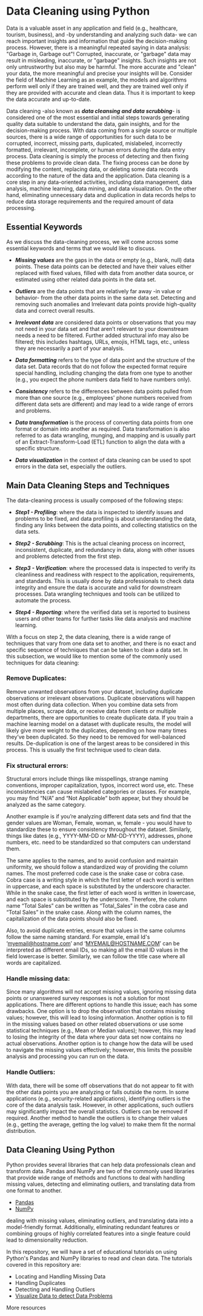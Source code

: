 # Data Cleaning using Python

Data is a valuable asset in any application and field (e.g., healthcare, tourism, business), and -by understanding and analyzing such data- we can reach important insights and information that guide the decision-making process. However, there is a meaningful repeated saying in data analysis: "Garbage in, Garbage out"! Corrupted, inaccurate, or "garbage" data may result in misleading, inaccurate, or "garbage" insights. Such insights are not only untrustworthy but also may be harmful. The more accurate and "clean" your data, the more meaningful and precise your insights will be. Consider the field of Machine Learning as an example, the models and algorithms perform well only if they are trained well, and they are trained well only if they are provided with accurate and clean data. Thus it is important to keep the data accurate and up-to-date.

Data cleaning -also known as _**data cleansing and data scrubbing**_- is considered one of the most essential and initial steps towards generating quality data suitable to understand the data, gain insights, and for the decision-making process. With data coming from a single source or multiple sources, there is a wide range of opportunities for such data to be corrupted, incorrect, missing parts, duplicated, mislabeled, incorrectly formatted, irrelevant, incomplete, or human errors during the data entry process. Data cleaning is simply the process of detecting and then fixing these problems to provide clean data. The fixing process can be done by modifying the content, replacing data, or deleting some data records according to the nature of the data and the application. Data cleaning is a core step in any data-oriented activities, including data management, data analysis, machine learning, data mining, and data visualization. On the other hand, eliminating unnecessary data and duplication in data records helps to reduce data storage requirements and the required amount of data processing.


## Essential Keywords
As we discuss the data-cleaning process, we will come across some essential keywords and terms that we would like to discuss.

+ _**Missing values**_ are the gaps in the data or empty (e.g., blank, null) data points. These data points can be detected and have their values either replaced with fixed values, filled with data from another data source, or estimated using other related data points in the data set.

+ _**Outliers**_ are the data points that are relatively far away -in value or behavior- from the other data points in the same data set. Detecting and removing such anomalies and Irrelevant data points provide high-quality data and correct overall results.

+ _**Irrelevant data**_ are considered data points or observations that you may not need in your data set and that aren’t relevant to your downstream needs a need to be filtered. Further added structural info may also be filtered; this includes hashtags, URLs, emojis, HTML tags, etc., unless they are necessarily a part of your analysis. 

+ _**Data formatting**_ refers to the type of data point and the structure of the data set. Data records that do not follow the expected format require special handling, including changing the data from one type to another (e.g., you expect the phone numbers data field to have numbers only).

+ _**Consistency**_ refers to the differences between data points pulled from more than one source (e.g., employees' phone numbers received from different data sets are different) and may lead to a wide range of errors and problems.

+ _**Data transformation**_ is the process of converting data points from one format or domain into another as required. Data transformation is also referred to as data wrangling, munging, and mapping and is usually part of an Extract-Transform-Load (ETL) function to align the data with a specific structure.

+ _**Data visualization**_ in the context of data cleaning can be used to spot errors in the data set, especially the outliers.



## Main Data Cleaning Steps and Techniques

The data-cleaning process is usually composed of the following steps:

+ _**Step1 - Profiling**_: where the data is inspected to identify issues and problems to be fixed, and data profiling is about understanding the data, finding any links between the data points, and collecting statistics on the data sets.

+ _**Step2 - Scrubbing**_: This is the actual cleaning process on incorrect, inconsistent, duplicate, and redundancy in data, along with other issues and problems detected from the first step.

+ _**Step3 - Verification**_: where the processed data is inspected to verify its cleanliness and readiness with respect to the application, requirements, and standards. This is usually done by data professionals to check data integrity and ensure the data is accurate and valid for downstream processes. Data wrangling techniques and tools can be utilized to automate the process.

+ _**Step4 - Reporting**_: where the verified data set is reported to business users and other teams for further tasks like data analysis and machine learning.
    

With a focus on step 2, the data cleaning, there is a wide range of techniques that vary from one data set to another, and there is no exact and specific sequence of techniques that can be taken to clean a data set. In this subsection, we would like to mention some of the commonly used techniques for data cleaning:

### Remove Duplicates:
Remove unwanted observations from your dataset, including duplicate observations or irrelevant observations. Duplicate observations will happen most often during data collection. When you combine data sets from multiple places, scrape data, or receive data from clients or multiple departments, there are opportunities to create duplicate data. If you train a machine learning model on a dataset with duplicate results, the model will likely give more weight to the duplicates, depending on how many times they’ve been duplicated. So they need to be removed for well-balanced results. De-duplication is one of the largest areas to be considered in this process. This is usually the first technique used to clean data.

### Fix structural errors:
Structural errors include things like misspellings, strange naming conventions, improper capitalization, typos, incorrect word use, etc.  These inconsistencies can cause mislabeled categories or classes.  For example, you may find “N/A” and “Not Applicable” both appear, but they should be analyzed as the same category. 

Another example is if you’re analyzing different data sets and find that the gender values are Woman, Female, woman, w, female - you would have to standardize these to ensure consistency throughout the dataset. Similarly, things like dates (e.g., YYYY-MM-DD or MM-DD-YYYY), addresses, phone numbers, etc. need to be standardized so that computers can understand them.

The same applies to the names, and to avoid confusion and maintain uniformity, we should follow a standardized way of providing the column names. The most preferred code case is the snake case or cobra case. Cobra case is a writing style in which the first letter of each word is written in uppercase, and each space is substituted by the underscore character. While in the snake case, the first letter of each word is written in lowercase, and each space is substituted by the underscore. Therefore, the column name “Total Sales” can be written as “Total_Sales” in the cobra case and “Total Sales” in the snake case. Along with the column names, the capitalization of the data points should also be fixed.

Also, to avoid duplicate entries, ensure that values in the same columns follow the same naming standard. For example, email Id's ‘myemail@hostname.com’ and ‘MYEMAIL@HOSTNAME.COM’ can be interpreted as different email IDs, so making all the email ID values in the field lowercase is better. Similarly, we can follow the title case where all words are capitalized. 


### Handle missing data:
Since many algorithms will not accept missing values, ignoring missing data points or unanswered survey responses is not a solution for most applications. There are different options to handle this issue; each has some drawbacks. One option is to drop the observation that contains missing values; however, this will lead to losing information. Another option is to fill in the missing values based on other related observations or use some statistical techniques (e.g., Mean or Median values); however, this may lead to losing the integrity of the data where your data set now contains no actual observations. Another option is to change how the data will be used to navigate the missing values effectively; however, this limits the possible analysis and processing you can run on the data.


### Handle Outliers:

With data, there will be some off observations that do not appear to fit with the other data points you are analyzing or falls outside the norm. In some applications (e.g., security-related applications), identifying outliers is the core of the data analysis task.
However, in other applications, such outliers may significantly impact the overall statistics. Outliers can be removed if required. Another method to handle the outliers is to change their values (e.g., getting the average, getting the log value) to make them fit the normal distribution. 



## Data Cleaning Using Python
Python provides several libraries that can help data professionals clean and transform data. Pandas and NumPy are two of the commonly used libraries that provide wide range of methods and functions to deal with handling missing values, detecting and eliminating outliers, and translating data from one format to another.

+ [Pandas](https://pandas.pydata.org)
+ [NumPy](https://numpy.org)

dealing with missing values, eliminating outliers, and translating data into a model-friendly format. Additionally, eliminating redundant features or combining groups of highly correlated features into a single feature could lead to dimensionality reduction. 


In this repository, we will have a set of educational tutorials on using Python's Pandas and NumPy libraries to read and clean data. The tutorials covered in this repository are:

+ Locating and Handling Missing Data
+ Handling Duplicates
+ Detecting and Handling Outliers
+ [Visualize Data to detect Data Problems](https://github.com/AEEldin/Data-Visualization-Python)



More resources
